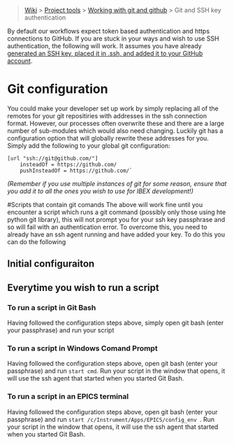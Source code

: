 > [Wiki](Home) > [Project tools](Project-tools) > [Working with git and github](Working-with-git-and-github) > Git and SSH key authentication

By default our workflows expect token based authentication and https connections to GitHub. If you are stuck in your ways and wish to use SSH authentication, the following will work. It assumes you have already [generated an SSH key, placed it in .ssh, and added it to your GitHub account](https://docs.github.com/en/authentication/connecting-to-github-with-ssh). 

# Git configuration
You could make your developer set up work by simply replacing all of the remotes for your git repositiries with addresses in the ssh connection format. However, our processes often overwrite these and there are a large number of sub-modules which would also need changing. Luckily git has a configuration option that will globally rewrite these addresses for you. Simply add the following to your global git configuration:

```
[url "ssh://git@github.com/"]
    insteadOf = https://github.com/
    pushInsteadOf = https://github.com/`
```

_(Remember if you use multiple instances of git for some reason, ensure that you add it to all the ones you wish to use for IBEX development!)_

#Scripts that contain git comands
The above will work fine until you encounter a script which runs a git command (possibly only those using hte python git library), this will not prompt you for your ssh key passphrase and so will fail with an authentication error. To overcome this, you need to already have an ssh agent running and have added your key. To do this you can do the following

## Initial configuraiton

## Everytime you wish to run a script

### To run a script in Git Bash
Having followed the configuration steps above, simply open git bash (enter your passphrase) and run your script

### To run a script in Windows Comand Prompt
Having followed the configuration steps above, open git bash (enter your passphrase) and run `start cmd`. Run your script in the window that opens, it will use the ssh agent that started when you started Git Bash.

### To run a script in an EPICS terminal
Having followed the configuration steps above, open git bash (enter your passphrase) and run `start /c/Instrument/Apps/EPICS/config_env
`. Run your script in the window that opens, it will use the ssh agent that started when you started Git Bash.